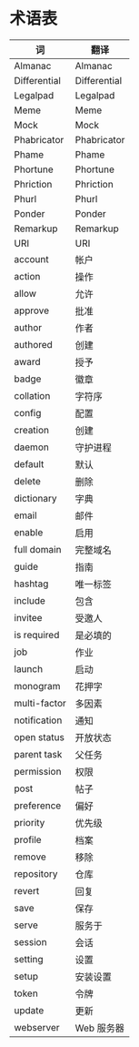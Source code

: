 # 术语表

词 | 翻译
-- | -----------
Almanac | Almanac
Differential | Differential
Legalpad | Legalpad
Meme | Meme
Mock | Mock
Phabricator | Phabricator
Phame | Phame
Phortune | Phortune
Phriction | Phriction
Phurl | Phurl
Ponder | Ponder
Remarkup | Remarkup
URI | URI
account | 帐户
action | 操作
allow | 允许
approve | 批准
author | 作者
authored | 创建
award | 授予|获得
badge | 徽章
collation | 字符序
config | 配置
creation | 创建
daemon | 守护进程
default | 默认
delete | 删除
dictionary | 字典
email | 邮件
enable | 启用
full domain | 完整域名
guide | 指南
hashtag | 唯一标签
include | 包含
invitee | 受邀人
is required | 是必填的
job | 作业
launch | 启动
monogram | 花押字
multi-factor | 多因素
notification | 通知
open status | 开放状态
parent task | 父任务
permission | 权限
post | 帖子|发送|发布
preference | 偏好
priority | 优先级
profile | 档案
remove | 移除
repository | 仓库|repository
revert | 回复
save | 保存
serve | 服务于
session | 会话
setting | 设置
setup | 安装设置
token | 令牌|符记|符号|语素|token
update | 更新
webserver | Web 服务器
